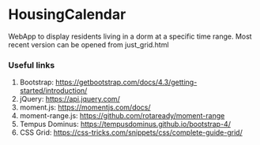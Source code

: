 # HousingCalendar
WebApp to display residents living in a dorm at a specific time range.
Most recent version can be opened from just_grid.html

### Useful links
1. Bootstrap: https://getbootstrap.com/docs/4.3/getting-started/introduction/
2. jQuery: https://api.jquery.com/
3. moment.js: https://momentjs.com/docs/
4. moment-range.js: https://github.com/rotaready/moment-range
5. Tempus Dominus: https://tempusdominus.github.io/bootstrap-4/
6. CSS Grid: https://css-tricks.com/snippets/css/complete-guide-grid/
